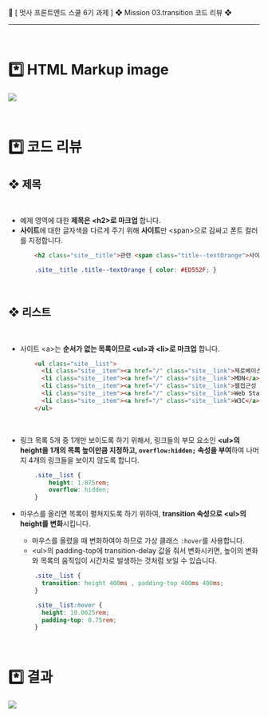 🦁 [ 멋사 프론트엔드 스쿨 6기 과제 ]
❖ Mission 03.transition 코드 리뷰 ❖

---

<br />

# *️⃣ HTML Markup image
![](https://hackmd.io/_uploads/Skc_brXDh.jpg)






<br />

# *️⃣ 코드 리뷰


## ❖ 제목

<br />

* 예제 영역에 대한 **제목은 &lt;h2&gt;로 마크업** 합니다.
* **사이트**에 대한 글자색을 다르게 주기 위해 **사이트**만 &lt;span&gt;으로 감싸고 폰트 컬러를 지정합니다.
    ```html
        <h2 class="site__title">관련 <span class="title--textOrange">사이트</span></h2>
    ```
    ```css
        .site__title .title--textOrange { color: #ED552F; }
    ```

<br />

## ❖ 리스트
<br />

* 사이트 &lt;a&gt;는 **순서가 없는 목록이므로 &lt;ul&gt;과 &lt;li&gt;로 마크업** 합니다.
    ```html
        <ul class="site__list">
          <li class="site__item"><a href="/" class="site__link">제로베이스</a></li>
          <li class="site__item"><a href="/" class="site__link">MDN</a></li>
          <li class="site__item"><a href="/" class="site__link">웹접근성 연구소</a></li>
          <li class="site__item"><a href="/" class="site__link">Web Standards</a></li>
          <li class="site__item"><a href="/" class="site__link">W3C</a></li>
        </ul>
    ```
    <br />
    
* 링크 목록 5개 중 1개만 보이도록 하기 위해서, 링크들의 부모 요소인 **&lt;ul&gt;의 height을 1개의 목록 높이만큼 지정하고, `overflow:hidden;` 속성을 부여**하여 나머지 4개의 링크들을 보이지 않도록 합니다. 
    ```css
        .site__list {
            height: 1.875rem;
            overflow: hidden;
        }
    ```
* 마우스를 올리면 목록이 펼쳐지도록 하기 위하여, **transition 속성으로 &lt;ul&gt;의 height를 변화**시킵니다.
    * 마우스를 올렸을 때 변화하여야 하므로 가상 클래스 `:hover`를 사용합니다. 
    * &lt;ul&gt;의 padding-top에 transition-delay 값을 줘서 변화시키면, 높이의 변화와 목록의 움직임이 시간차로 발생하는 것처럼 보일 수 있습니다.
    ```css
        .site__list {
          transition: height 400ms , padding-top 400ms 400ms;
        }

        .site__list:hover {
          height: 10.0625rem;
          padding-top: 0.75rem;
        }
    ```

<br />

# *️⃣ 결과
![](https://hackmd.io/_uploads/ry7jvL7wh.gif)
